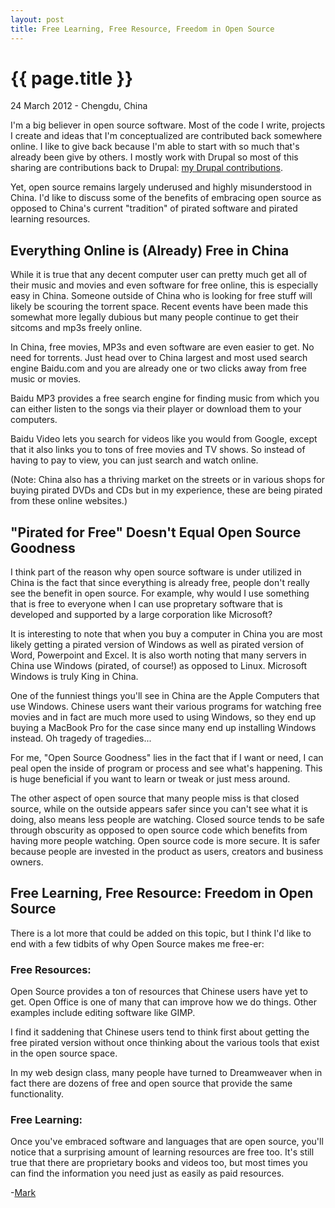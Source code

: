```yaml
---
layout: post
title: Free Learning, Free Resource, Freedom in Open Source
---
```


{{ page.title }}
================

<p class="meta">24 March 2012 - Chengdu, China</p>

I'm a big believer in open source software. Most of the code I write, projects I create and ideas that I'm conceptualized are contributed back somewhere online. I like to give back because I'm able to start with so much that's already been give by others. I mostly work with Drupal so most of this sharing are contributions back to Drupal: [my Drupal contributions](http://drupal.org/user/1094790).

Yet, open source remains largely underused and highly misunderstood in China. I'd like to discuss some of the benefits of embracing open source as opposed to China's current "tradition" of pirated software and pirated learning resources. 

## Everything Online is (Already) Free in China

While it is true that any decent computer user can pretty much get all of their music and movies and even software for free online, this is especially easy in China. Someone outside of China who is looking for free stuff will likely be scouring the torrent space. Recent events have been made this somewhat more legally dubious but many people continue to get their sitcoms and mp3s freely online. 

In China, free movies, MP3s and even software are even easier to get. No need for torrents. Just head over to China largest and most used search engine Baidu.com and you are already one or two clicks away from free music or movies. 

Baidu MP3 provides a free search engine for finding music from which you can either listen to the songs via their player or download them to your computers. 

Baidu Video lets you search for videos like you would from Google, except that it also links you to tons of free movies and TV shows. So instead of having to pay to view, you can just search and watch online. 

(Note: China also has a thriving market on the streets or in various shops for buying pirated DVDs and CDs but in my experience, these are being pirated from these online websites.) 

## "Pirated for Free" Doesn't Equal Open Source Goodness

I think part of the reason why open source software is under utilized in China is the fact that since everything is already free, people don't really see the benefit in open source. For example, why would I use something that is free to everyone when I can use propretary software that is developed and supported by a large corporation like Microsoft? 

It is interesting to note that when you buy a computer in China you are most likely getting a pirated version of Windows as well as pirated version of Word, Powerpoint and Excel. It is also worth noting that many servers in China use Windows (pirated, of course!) as opposed to Linux. Microsoft Windows is truly King in China. 

One of the funniest things you'll see in China are the Apple Computers that use Windows. Chinese users want their various programs for watching free movies and in fact are much more used to using Windows, so they end up buying a MacBook Pro for the case since many end up installing Windows instead. Oh tragedy of tragedies... 

For me, "Open Source Goodness" lies in the fact that if I want or need, I can peal open the inside of program or process and see what's happening. This is huge beneficial if you want to learn or tweak or just mess around. 

The other aspect of open source that many people miss is that closed source, while on the outside appears safer since you can't see what it is doing, also means less people are watching. Closed source tends to be safe through obscurity as opposed to open source code which benefits from having more people watching. Open source code is more secure. It is safer because people are invested in the product as users, creators and business owners. 

## Free Learning, Free Resource: Freedom in Open Source

There is a lot more that could be added on this topic, but I think I'd like to end with a few tidbits of why Open Source makes me free-er:


### Free Resources: 

Open Source provides a ton of resources that Chinese users have yet to get. Open Office is one of many that can improve how we do things. Other examples include editing software like GIMP. 

I find it saddening that Chinese users tend to think first about getting the free pirated version without once thinking about the various tools that exist in the open source space. 

In my web design class, many people have turned to Dreamweaver when in fact there are dozens of free and open source that provide the same functionality. 

### Free Learning: 

Once you've embraced software and languages that are open source, you'll notice that a surprising amount of learning resources are free too. It's still true that there are proprietary books and videos too, but most times you can find the information you need just as easily as paid resources. 

-[Mark](http://github.com/markwk)